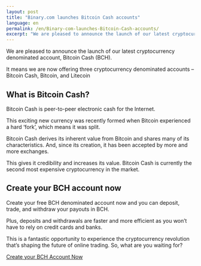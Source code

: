 ```yaml
---
layout: post
title: "Binary.com launches Bitcoin Cash accounts"
language: en
permalink: /en/Binary-com-launches-Bitcoin-Cash-accounts/
excerpt: "We are pleased to announce the launch of our latest cryptocurrency denominated account, Bitcoin Cash (BCH). Create your free BCH denominated account now and you can deposit, trade, and withdraw your payouts in BCH..."
---
```

We are pleased to announce the launch of our latest cryptocurrency denominated account, Bitcoin Cash (BCH).

It means we are now offering three cryptocurrency denominated accounts – Bitcoin Cash, Bitcoin, and Litecoin

## What is Bitcoin Cash?

Bitcoin Cash is peer-to-peer electronic cash for the Internet. 

This exciting new currency was recently formed when Bitcoin experienced a hard ‘fork’, which means it was split.

Bitcoin Cash derives its inherent value from Bitcoin and shares many of its characteristics. And, since its creation, it has been accepted by more and more exchanges. 

This gives it credibility and increases its value. Bitcoin Cash is currently the second most expensive cryptocurrency in the market.

## Create your BCH account now

Create your free BCH denominated account now and you can deposit, trade, and withdraw your payouts in BCH.

Plus, deposits and withdrawals are faster and more efficient as you won’t have to rely on credit cards and banks.

This is a fantastic opportunity to experience the cryptocurrency revolution that’s shaping the future of online trading. So, what are you waiting for?

<div class="separator-lg"></div>
		
<div class="cta-lg">	
	<a href="https://www.binary.com/en/user/accounts.html?utm_source=social&utm_medium=blog&utm_campaign=native_ltc" class="button"><span>Create your BCH Account Now</span></a>	
</div>
